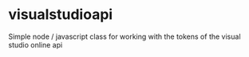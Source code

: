 visualstudioapi
===============

Simple node / javascript class for working with the tokens of the visual studio online api 
